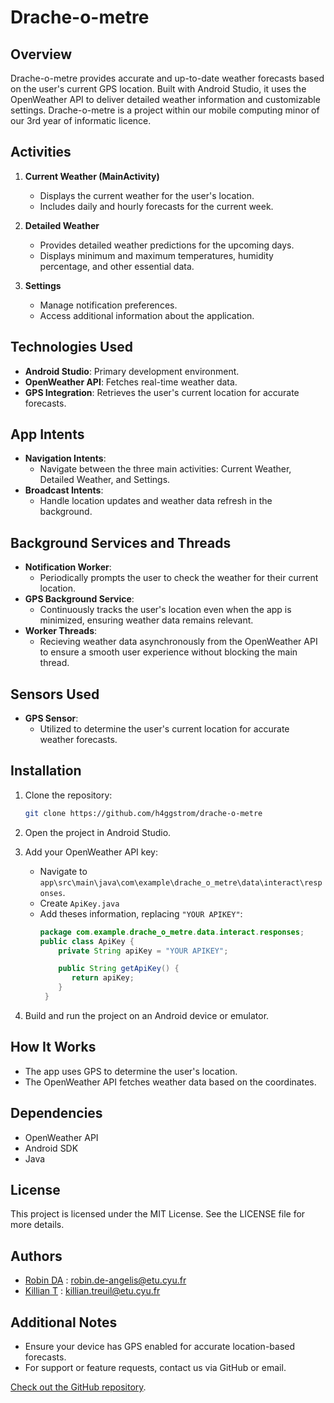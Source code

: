 # Drache-o-metre

## Overview
Drache-o-metre provides accurate and up-to-date weather forecasts based on the user's current GPS location. Built with Android Studio, it uses the OpenWeather API to deliver detailed weather information and customizable settings. Drache-o-metre is a project within our mobile computing minor of our 3rd year of informatic licence.

## Activities
1. **Current Weather (MainActivity)**
   - Displays the current weather for the user's location.
   - Includes daily and hourly forecasts for the current week.

2. **Detailed Weather**
   - Provides detailed weather predictions for the upcoming days.
   - Displays minimum and maximum temperatures, humidity percentage, and other essential data.

3. **Settings**
   - Manage notification preferences.
   - Access additional information about the application.

## Technologies Used
- **Android Studio**: Primary development environment.
- **OpenWeather API**: Fetches real-time weather data.
- **GPS Integration**: Retrieves the user's current location for accurate forecasts.

## App Intents
- **Navigation Intents**: 
  - Navigate between the three main activities: Current Weather, Detailed Weather, and Settings.
- **Broadcast Intents**:
  - Handle location updates and weather data refresh in the background.

## Background Services and Threads
- **Notification Worker**:
  - Periodically prompts the user to check the weather for their current location.
- **GPS Background Service**:
  - Continuously tracks the user's location even when the app is minimized, ensuring weather data remains relevant.
- **Worker Threads**:
  - Recieving weather data asynchronously from the OpenWeather API to ensure a smooth user experience without blocking the main thread.

## Sensors Used
- **GPS Sensor**:
  - Utilized to determine the user's current location for accurate weather forecasts.

## Installation
1. Clone the repository:
   ```bash
   git clone https://github.com/h4ggstrom/drache-o-metre
   ```

2. Open the project in Android Studio.

3. Add your OpenWeather API key:
   - Navigate to `app\src\main\java\com\example\drache_o_metre\data\interact\responses`.
   - Create `ApiKey.java`
   - Add theses information, replacing `"YOUR APIKEY"`:
     ```java
     package com.example.drache_o_metre.data.interact.responses;
     public class ApiKey {
         private String apiKey = "YOUR APIKEY";
     
         public String getApiKey() {
            return apiKey;
         }
      }
     ```

4. Build and run the project on an Android device or emulator.

## How It Works
- The app uses GPS to determine the user's location.
- The OpenWeather API fetches weather data based on the coordinates.

## Dependencies
- OpenWeather API
- Android SDK
- Java

## License
This project is licensed under the MIT License. See the LICENSE file for more details.

## Authors
- [Robin DA](https://github.com/h4ggstrom) : <robin.de-angelis@etu.cyu.fr>
- [Killian T](https://github.com/mrktttt) : <killian.treuil@etu.cyu.fr>

## Additional Notes
- Ensure your device has GPS enabled for accurate location-based forecasts.
- For support or feature requests, contact us via GitHub or email.

[Check out the GitHub repository](https://github.com/h4ggstrom/drache-o-metre).

